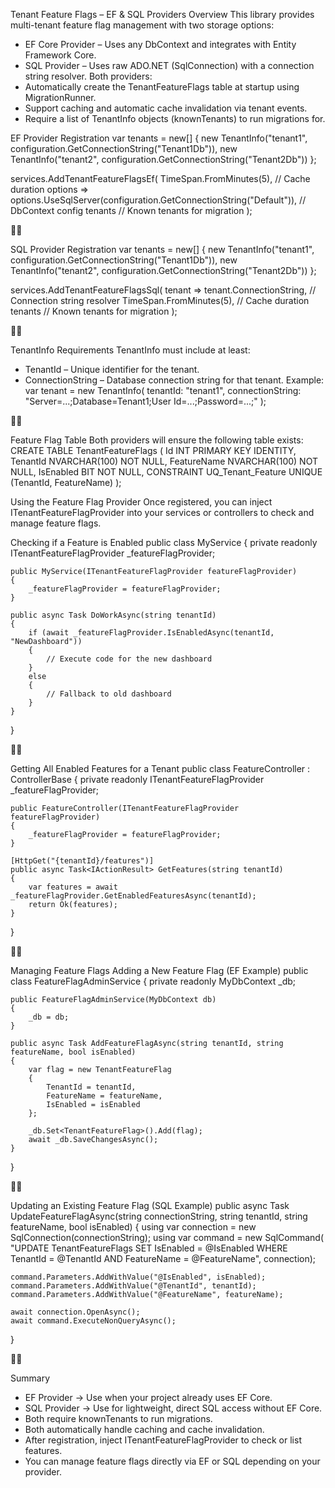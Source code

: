 ﻿Tenant Feature Flags – EF & SQL Providers
Overview
This library provides multi-tenant feature flag management with two storage options:
- EF Core Provider – Uses any DbContext and integrates with Entity Framework Core.
- SQL Provider – Uses raw ADO.NET (SqlConnection) with a connection string resolver.
Both providers:
- Automatically create the TenantFeatureFlags table at startup using MigrationRunner.
- Support caching and automatic cache invalidation via tenant events.
- Require a list of TenantInfo objects (knownTenants) to run migrations for.

EF Provider
Registration
var tenants = new[]
{
    new TenantInfo("tenant1", configuration.GetConnectionString("Tenant1Db")),
    new TenantInfo("tenant2", configuration.GetConnectionString("Tenant2Db"))
};

services.AddTenantFeatureFlagsEf<MyDbContext>(
    TimeSpan.FromMinutes(5), // Cache duration
    options => options.UseSqlServer(configuration.GetConnectionString("Default")), // DbContext config
    tenants // Known tenants for migration
);



SQL Provider
Registration
var tenants = new[]
{
    new TenantInfo("tenant1", configuration.GetConnectionString("Tenant1Db")),
    new TenantInfo("tenant2", configuration.GetConnectionString("Tenant2Db"))
};

services.AddTenantFeatureFlagsSql(
    tenant => tenant.ConnectionString, // Connection string resolver
    TimeSpan.FromMinutes(5),           // Cache duration
    tenants                            // Known tenants for migration
);




TenantInfo Requirements
TenantInfo must include at least:
- TenantId – Unique identifier for the tenant.
- ConnectionString – Database connection string for that tenant.
Example:
var tenant = new TenantInfo(
    tenantId: "tenant1",
    connectionString: "Server=...;Database=Tenant1;User Id=...;Password=...;"
);



Feature Flag Table
Both providers will ensure the following table exists:
CREATE TABLE TenantFeatureFlags (
    Id INT PRIMARY KEY IDENTITY,
    TenantId NVARCHAR(100) NOT NULL,
    FeatureName NVARCHAR(100) NOT NULL,
    IsEnabled BIT NOT NULL,
    CONSTRAINT UQ_Tenant_Feature UNIQUE (TenantId, FeatureName)
);



Using the Feature Flag Provider
Once registered, you can inject ITenantFeatureFlagProvider into your services or controllers to check and manage feature flags.

Checking if a Feature is Enabled
public class MyService
{
    private readonly ITenantFeatureFlagProvider _featureFlagProvider;

    public MyService(ITenantFeatureFlagProvider featureFlagProvider)
    {
        _featureFlagProvider = featureFlagProvider;
    }

    public async Task DoWorkAsync(string tenantId)
    {
        if (await _featureFlagProvider.IsEnabledAsync(tenantId, "NewDashboard"))
        {
            // Execute code for the new dashboard
        }
        else
        {
            // Fallback to old dashboard
        }
    }
}




Getting All Enabled Features for a Tenant
public class FeatureController : ControllerBase
{
    private readonly ITenantFeatureFlagProvider _featureFlagProvider;

    public FeatureController(ITenantFeatureFlagProvider featureFlagProvider)
    {
        _featureFlagProvider = featureFlagProvider;
    }

    [HttpGet("{tenantId}/features")]
    public async Task<IActionResult> GetFeatures(string tenantId)
    {
        var features = await _featureFlagProvider.GetEnabledFeaturesAsync(tenantId);
        return Ok(features);
    }
}



Managing Feature Flags
Adding a New Feature Flag (EF Example)
public class FeatureFlagAdminService
{
    private readonly MyDbContext _db;

    public FeatureFlagAdminService(MyDbContext db)
    {
        _db = db;
    }

    public async Task AddFeatureFlagAsync(string tenantId, string featureName, bool isEnabled)
    {
        var flag = new TenantFeatureFlag
        {
            TenantId = tenantId,
            FeatureName = featureName,
            IsEnabled = isEnabled
        };

        _db.Set<TenantFeatureFlag>().Add(flag);
        await _db.SaveChangesAsync();
    }
}



Updating an Existing Feature Flag (SQL Example)
public async Task UpdateFeatureFlagAsync(string connectionString, string tenantId, string featureName, bool isEnabled)
{
    using var connection = new SqlConnection(connectionString);
    using var command = new SqlCommand(
        "UPDATE TenantFeatureFlags SET IsEnabled = @IsEnabled WHERE TenantId = @TenantId AND FeatureName = @FeatureName",
        connection);

    command.Parameters.AddWithValue("@IsEnabled", isEnabled);
    command.Parameters.AddWithValue("@TenantId", tenantId);
    command.Parameters.AddWithValue("@FeatureName", featureName);

    await connection.OpenAsync();
    await command.ExecuteNonQueryAsync();
}



Summary
- EF Provider → Use when your project already uses EF Core.
- SQL Provider → Use for lightweight, direct SQL access without EF Core.
- Both require knownTenants to run migrations.
- Both automatically handle caching and cache invalidation.
- After registration, inject ITenantFeatureFlagProvider to check or list features.
- You can manage feature flags directly via EF or SQL depending on your provider.

